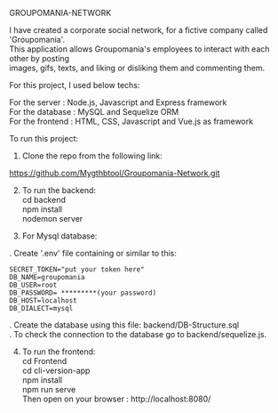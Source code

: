 GROUPOMANIA-NETWORK

I have created a corporate social network, for a fictive company called 'Groupomania'.<br>
This application allows Groupomania's employees to interact with each other by posting<br>
images, gifs, texts, and liking or disliking them and commenting them.

For this project, I used below techs:

For the server : Node.js, Javascript and Express framework<br>
For the database : MySQL and Sequelize ORM<br>
For the frontend : HTML, CSS, Javascript and Vue.js as framework

To run this project:

1. Clone the repo from the following link:

 https://github.com/Mygthbtool/Groupomania-Network.git

2. To run the backend: <br>
  cd backend <br>
  npm install <br>
  nodemon server

3. For Mysql database:

 . Create '.env' file containing or similar to this:   

    SECRET_TOKEN="put your token here"
    DB_NAME=groupomania
    DB_USER=root
    DB_PASSWORD= *********(your password)
    DB_HOST=localhost
    DB_DIALECT=mysql

 . Create the database using this file: backend/DB-Structure.sql<br>
 . To check the connection to the database go to backend/sequelize.js.

4. To run the frontend:<br>
   cd Frontend<br>
   cd cli-version-app<br>
   npm install<br>
   npm run serve<br>
   Then open on your browser : http://localhost:8080/

